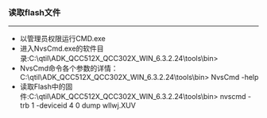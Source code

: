 ### 读取flash文件
---
* 以管理员权限运行CMD.exe
* 进入NvsCmd.exe的软件目录:C:\qtil\ADK_QCC512X_QCC302X_WIN_6.3.2.24\tools\bin>
* NvsCmd命令各个参数的详情：C:\qtil\ADK_QCC512X_QCC302X_WIN_6.3.2.24\tools\bin> NvsCmd -help
* 读取Flash中的固件:C:\qtil\ADK_QCC512X_QCC302X_WIN_6.3.2.24\tools\bin> nvscmd -trb 1 -deviceid 4 0 dump wllwj.XUV